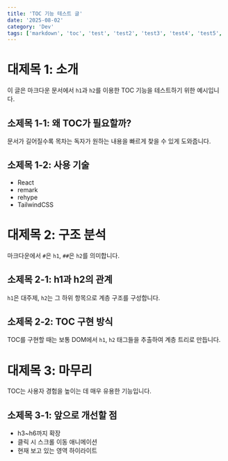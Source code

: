 ```yaml
---
title: 'TOC 기능 테스트 글'
date: '2025-08-02'
category: 'Dev'
tags: ['markdown', 'toc', 'test', 'test2', 'test3', 'test4', 'test5', 'test6', 'test7']
---
```


# 대제목 1: 소개

이 글은 마크다운 문서에서 `h1`과 `h2`를 이용한 TOC 기능을 테스트하기 위한 예시입니다.

## 소제목 1-1: 왜 TOC가 필요할까?

문서가 길어질수록 목차는 독자가 원하는 내용을 빠르게 찾을 수 있게 도와줍니다.

## 소제목 1-2: 사용 기술

- React
- remark
- rehype
- TailwindCSS

# 대제목 2: 구조 분석

마크다운에서 `#`은 `h1`, `##`은 `h2`를 의미합니다.

## 소제목 2-1: h1과 h2의 관계

`h1`은 대주제, `h2`는 그 하위 항목으로 계층 구조를 구성합니다.

## 소제목 2-2: TOC 구현 방식

TOC를 구현할 때는 보통 DOM에서 `h1`, `h2` 태그들을 추출하여 계층 트리로 만듭니다.

# 대제목 3: 마무리

TOC는 사용자 경험을 높이는 데 매우 유용한 기능입니다.

## 소제목 3-1: 앞으로 개선할 점

- h3~h6까지 확장
- 클릭 시 스크롤 이동 애니메이션
- 현재 보고 있는 영역 하이라이트
